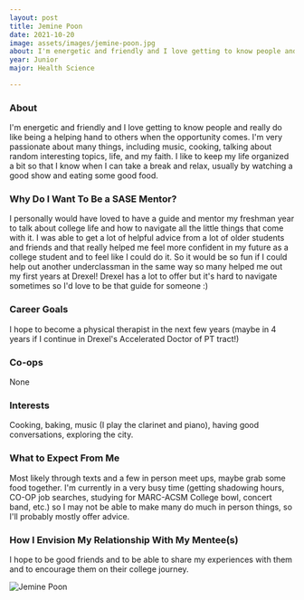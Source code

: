 ```yaml
---
layout: post
title: Jemine Poon 
date: 2021-10-20
image: assets/images/jemine-poon.jpg
about: I'm energetic and friendly and I love getting to know people and really do like being a helping hand to others when the opportunity comes. I'm very passionate about many things, including music, cooking, talking about random interesting topics, life, and my faith. I like to keep my life organized a bit so that I know when I can take a break and relax, usually by watching a good show and eating some good food. 
year: Junior
major: Health Science

---
```


### About

I'm energetic and friendly and I love getting to know people and really do like being a helping hand to others when the opportunity comes. I'm very passionate about many things, including music, cooking, talking about random interesting topics, life, and my faith. I like to keep my life organized a bit so that I know when I can take a break and relax, usually by watching a good show and eating some good food. 

### Why Do I Want To Be a SASE Mentor?

I personally would have loved to have a guide and mentor my freshman year to talk about college life and how to navigate all the little things that come with it. I was able to get a lot of helpful advice from a lot of older students and friends and that really helped me feel more confident in my future as a college student and to feel like I could do it. So it would be so fun if I could help out another underclassman in the same way so many helped me out my first years at Drexel! Drexel has a lot to offer but it's hard to navigate sometimes so I'd love to be that guide for someone :)

### Career Goals

I hope to become a physical therapist in the next few years (maybe in 4 years if I continue in Drexel's Accelerated Doctor of PT tract!)

### Co-ops

None

### Interests

Cooking, baking, music (I play the clarinet and piano), having good conversations, exploring the city.

### What to Expect From Me

Most likely through texts and a few in person meet ups, maybe grab some food together. I'm currently in a very busy time (getting shadowing hours, CO-OP job searches, studying for MARC-ACSM College bowl, concert band, etc.) so I may not be able to make many do much in person things, so I'll probably mostly offer advice.

### How I Envision My Relationship With My Mentee(s) 

I hope to be good friends and to be able to share my experiences with them and to encourage them on their college journey.

<div class="text-center my-5">
    <img src="{ ../jemine-poon.jpg | absolute_url }" alt="Jemine Poon" class="rounded post-img" />
</div>
